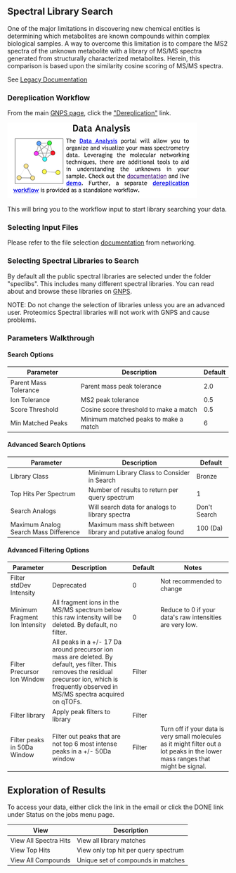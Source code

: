 ## Spectral Library Search

One of the major limitations in discovering new chemical entities is determining which metabolites are known compounds within complex biological samples. A way to overcome this limitation is to compare the MS2 spectra of the unknown metabolite with a library of MS/MS spectra generated from structurally characterized metabolites. Herein, this comparison is based upon the similarity cosine scoring of MS/MS spectra.  

See [Legacy Documentation](https://bix-lab.ucsd.edu/display/Public/Dereplication+Documentation)

### Dereplication Workflow

From the main [GNPS page](https://gnps.ucsd.edu/ProteoSAFe/static/gnps-splash.jsp), click the ["Dereplication"](https://gnps.ucsd.edu/ProteoSAFe/index.jsp?params=%7B%22workflow%22:%22MOLECULAR-LIBRARYSEARCH%22,%22library_on_server%22:%22d.speclibs;%22%7D) link.

![analysis](img/networking/data_analysis.png)

This will bring you to the workflow input to start library searching your data.

### Selecting Input Files

Please refer to the file selection [documentation](networking.md#selecting-files-to-analyze) from networking.

### Selecting Spectral Libraries to Search

By default all the public spectral libraries are selected under the folder "speclibs". This includes many different spectral libraries. You can read about and browse these libraries on [GNPS](https://gnps.ucsd.edu/ProteoSAFe/libraries.jsp).

NOTE: Do not change the selection of libraries unless you are an advanced user. Proteomics Spectral libraries will not work with GNPS and cause problems.

### Parameters Walkthrough

#### Search Options

| Parameter  | Description          | Default |
| ------------- |-------------| -----|
| Parent Mass Tolerance | Parent mass peak tolerance  | 2.0 |
| Ion Tolerance | MS2 peak tolerance | 0.5 |
| Score Threshold | Cosine score threshold to make a match | 0.5 |
| Min Matched Peaks | Minimum matched peaks to make a match | 6 |

#### Advanced Search Options

| Parameter  | Description          | Default |
| ------------- |-------------| -----|
| Library Class	| Minimum Library Class to Consider in Search | Bronze |
| Top Hits Per Spectrum | Number of results to return per query spectrum | 1 |
|Search Analogs|Will search data for analogs to library spectra|Don't Search|
|Maximum Analog Search Mass Difference|Maximum mass shift between library and putative analog found| 100 (Da)|

#### Advanced Filtering Options

| Parameter        | Description          | Default | Notes|
| ------------- |-------------| -----| -----|
| Filter stdDev Intensity | Deprecated | 0 | Not recommended to change |
| Minimum Fragment Ion Intensity | All fragment ions in the MS/MS spectrum below this raw intensity will be deleted.  By default, no filter. | 0 | Reduce to 0 if your data's raw intensities are very low. |
| Filter Precursor Ion Window | All peaks in a +/- 17 Da around precursor ion mass are deleted. By default, yes filter. This removes the residual precursor ion, which is frequently observed in MS/MS spectra acquired on qTOFs. | Filter | |
| Filter library | Apply peak filters to library | Filter | |
|Filter peaks in 50Da Window | Filter out peaks that are not top 6 most intense peaks in a +/- 50Da window | Filter | Turn off if your data is very small molecules as it might filter out a lot peaks in the lower mass ranges that might be signal. |

## Exploration of Results

To access your data, either click the link in the email or click the DONE link under Status on the jobs menu page.

| View        | Description          |
| ------------- |-------------|
| View All Spectra Hits | View all library matches |
| View Top Hits | View only top hit per query spectrum |
| View All Compounds | Unique set of compounds in matches |
